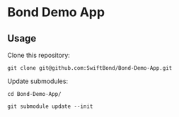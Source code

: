 # Bond Demo App

## Usage

Clone this repository:

`git clone git@github.com:SwiftBond/Bond-Demo-App.git`

Update submodules:

`cd Bond-Demo-App/`

`git submodule update --init`

